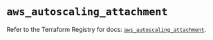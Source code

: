 # `aws_autoscaling_attachment`

Refer to the Terraform Registry for docs: [`aws_autoscaling_attachment`](https://registry.terraform.io/providers/hashicorp/aws/6.12.0/docs/resources/autoscaling_attachment).
